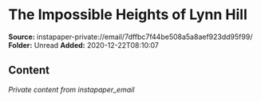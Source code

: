 # The Impossible Heights of Lynn Hill

**Source:** instapaper-private://email/7dffbc7f44be508a5a8aef923dd95f99/
**Folder:** Unread
**Added:** 2020-12-22T08:10:07




## Content
*Private content from instapaper_email*
